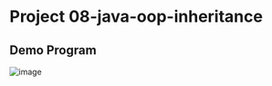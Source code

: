 # Project 08-java-oop-inheritance
## Demo Program
![image](https://github.com/user-attachments/assets/6be37406-3331-4b95-b904-21e59ef0d433)
